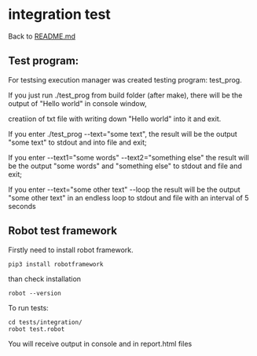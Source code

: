 # integration test
Back to [README.md](../README.md)

## Test program:
For testsing execution manager was created testing program: test_prog.

If you just run ./test_prog from build folder (after make), there will be the output of "Hello world" in console window, 

creatiion of txt file with writing down  "Hello world" into it and exit.





If you enter ./test_prog --text="some text", 
                                          the result will be the output "some text" to stdout and into file and exit;    

If you enter --text1="some words" --text2="something else" 
                                           the result will be the output "some words" and "something else" to stdout and file and exit;   

If you enter --text="some other text" --loop 
                                             the result will be the output "some other text" in an endless loop to stdout and file with an interval of 5 seconds 
  
## Robot test framework

Firstly need to install robot framework.

`pip3 install robotframework`

than check installation

`robot --version`

To run tests:

```
cd tests/integration/
robot test.robot
```

You will receive output in console and in  report.html files 
